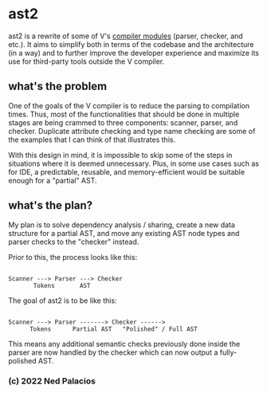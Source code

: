 # ast2

ast2 is a rewrite of some of V's [compiler modules](https://github.com/vlang/v/tree/master/vlib/v) (parser, checker, and etc.). It aims to simplify both in terms of the codebase and the architecture (in a way) and to further improve the developer experience and maximize its use for third-party tools outside the V compiler.

## what's the problem
One of the goals of the V compiler is to reduce the parsing to compilation times. Thus, most of the functionalities that should be done in multiple stages are being crammed to three components: scanner, parser, and checker. Duplicate attribute checking and type name checking are some of the examples that I can think of that illustrates this.

With this design in mind, it is impossible to skip some of the steps in situations where it is deemed unnecessary. Plus, in some use cases such as for IDE, a predictable, reusable, and memory-efficient would be suitable enough for a "partial" AST.

## what's the plan?
My plan is to solve dependency analysis / sharing, create a new data structure for a partial AST, and move any existing AST node types and parser checks to the "checker" instead.

Prior to this, the process looks like this:

```

Scanner ---> Parser ---> Checker
       Tokens       AST

```

The goal of ast2 is to be like this:

```

Scanner ---> Parser -------> Checker ------>
      Tokens      Partial AST   "Polished" / Full AST

```

This means any additional semantic checks previously done inside the parser are now handled by the checker which can now output a fully-polished AST.

### (c) 2022 Ned Palacios